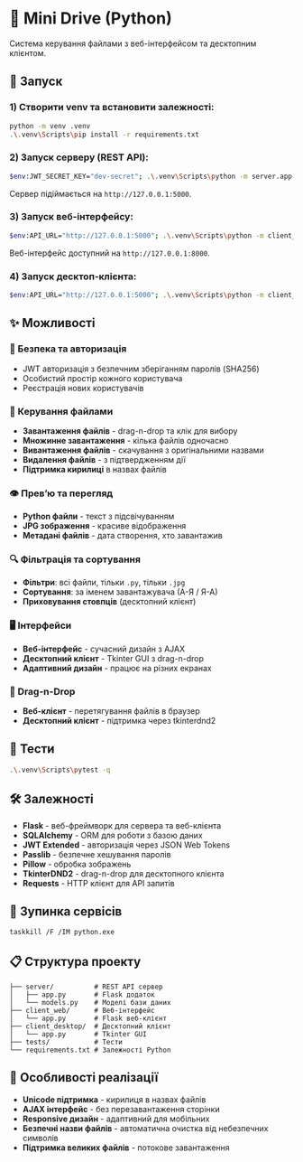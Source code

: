 # 📁 Mini Drive (Python)

Система керування файлами з веб-інтерфейсом та десктопним клієнтом.

## 🚀 Запуск

### 1) Створити venv та встановити залежності:
```bash
python -m venv .venv
.\.venv\Scripts\pip install -r requirements.txt
```

### 2) Запуск серверу (REST API):
```bash
$env:JWT_SECRET_KEY="dev-secret"; .\.venv\Scripts\python -m server.app
```
Сервер підіймається на `http://127.0.0.1:5000`.

### 3) Запуск веб-інтерфейсу:
```bash
$env:API_URL="http://127.0.0.1:5000"; .\.venv\Scripts\python -m client_web.app
```
Веб-інтерфейс доступний на `http://127.0.0.1:8000`.

### 4) Запуск десктоп-клієнта:
```bash
$env:API_URL="http://127.0.0.1:5000"; .\.venv\Scripts\python -m client_desktop.app
```

## ✨ Можливості

### 🔐 Безпека та авторизація
- JWT авторизація з безпечним зберіганням паролів (SHA256)
- Особистий простір кожного користувача
- Реєстрація нових користувачів

### 📁 Керування файлами
- **Завантаження файлів** - drag-n-drop та клік для вибору
- **Множинне завантаження** - кілька файлів одночасно
- **Вивантаження файлів** - скачування з оригінальними назвами
- **Видалення файлів** - з підтвердженням дії
- **Підтримка кирилиці** в назвах файлів

### 👁️ Превʼю та перегляд
- **Python файли** - текст з підсвічуванням
- **JPG зображення** - красиве відображення
- **Метадані файлів** - дата створення, хто завантажив

### 🔍 Фільтрація та сортування
- **Фільтри**: всі файли, тільки `.py`, тільки `.jpg`
- **Сортування**: за іменем завантажувача (А-Я / Я-А)
- **Приховування стовпців** (десктопний клієнт)

### 🖥️ Інтерфейси
- **Веб-інтерфейс** - сучасний дизайн з AJAX
- **Десктопний клієнт** - Tkinter GUI з drag-n-drop
- **Адаптивний дизайн** - працює на різних екранах

### 🎯 Drag-n-Drop
- **Веб-клієнт** - перетягування файлів в браузер
- **Десктопний клієнт** - підтримка через tkinterdnd2

## 🧪 Тести
```bash
.\.venv\Scripts\pytest -q
```

## 🛠️ Залежності
- **Flask** - веб-фреймворк для сервера та веб-клієнта
- **SQLAlchemy** - ORM для роботи з базою даних
- **JWT Extended** - авторизація через JSON Web Tokens
- **Passlib** - безпечне хешування паролів
- **Pillow** - обробка зображень
- **TkinterDND2** - drag-n-drop для десктопного клієнта
- **Requests** - HTTP клієнт для API запитів

## 🚪 Зупинка сервісів
```bash
taskkill /F /IM python.exe
```

## 📋 Структура проекту
```
├── server/          # REST API сервер
│   ├── app.py       # Flask додаток
│   └── models.py    # Моделі бази даних
├── client_web/      # Веб-інтерфейс
│   └── app.py       # Flask веб-клієнт
├── client_desktop/  # Десктопний клієнт
│   └── app.py       # Tkinter GUI
├── tests/           # Тести
└── requirements.txt # Залежності Python
```

## 🎯 Особливості реалізації
- **Unicode підтримка** - кирилиця в назвах файлів
- **AJAX інтерфейс** - без перезавантаження сторінки
- **Responsive дизайн** - адаптивний для мобільних
- **Безпечні назви файлів** - автоматична очистка від небезпечних символів
- **Підтримка великих файлів** - потокове завантаження
